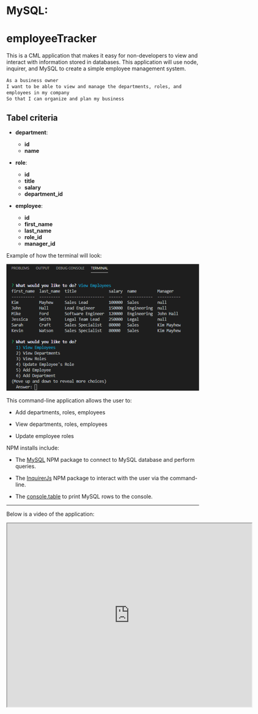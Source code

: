 # MySQL:
# employeeTracker

This is a CML application that makes it easy for non-developers to view and interact with information stored in databases. This application will use node, inquirer, and MySQL to create a simple employee management system.

```
As a business owner
I want to be able to view and manage the departments, roles, and employees in my company
So that I can organize and plan my business
```

## Tabel criteria

* **department**:

  * **id** 
  * **name** 

* **role**:

  * **id** 
  * **title** 
  * **salary** 
  * **department_id** 

* **employee**:

  * **id** 
  * **first_name** 
  * **last_name** 
  * **role_id** 
  * **manager_id** 

Example of how the terminal will look:

![TTerminal Screenshot](Images/terminalSS.png?raw=true)
  
This command-line application allows the user to:

  * Add departments, roles, employees

  * View departments, roles, employees

  * Update employee roles


NPM installs include:

* The [MySQL](https://www.npmjs.com/package/mysql) NPM package to connect to MySQL database and perform queries.

* The [InquirerJs](https://www.npmjs.com/package/inquirer/v/0.2.3) NPM package to interact with the user via the command-line.

* The [console.table](https://www.npmjs.com/package/console.table) to print MySQL rows to the console. 
- - - 
Below is a video of the application:
<iframe src="https://drive.google.com/file/d/1of2HRBw0kjZJnc93v_lQNf3OXnK2WZpO/preview" width="640" height="480"></iframe>